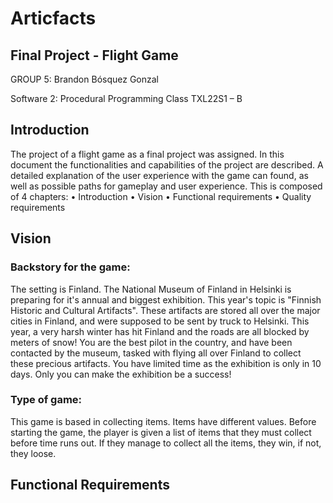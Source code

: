 # Articfacts
## Final Project - Flight Game

GROUP 5: Brandon Bósquez Gonzal

Software 2: Procedural Programming Class TXL22S1 – B

## Introduction 

The project of a flight game as a final project was assigned. In this document the functionalities and capabilities of the project are described. A detailed explanation of the user experience with the game can found, as well as possible paths for gameplay and user experience. 
This is composed of 4 chapters: 
•	Introduction 
•	Vision 
•	Functional requirements 
•	Quality requirements 

## Vision

### Backstory for the game:
The setting is Finland. The National Museum of Finland in Helsinki is preparing for it's annual and biggest exhibition. This year's topic is "Finnish Historic and Cultural Artifacts". 
These artifacts are stored all over the major cities in Finland, and were supposed to be sent by truck to Helsinki. This year, a very harsh winter has hit Finland and the
roads are all blocked by meters of snow! You are the best pilot in the country, and have been contacted by the museum, tasked with flying all over Finland to collect these precious artifacts. You have
limited time as the exhibition is only in 10 days. Only you can make the exhibition be a success!

### Type of game:
This game is based in collecting items. Items have different values. Before starting the game, the player is given a list of items that they must collect before time runs out.
If they manage to collect all the items, they win, if not, they loose.

## Functional Requirements


